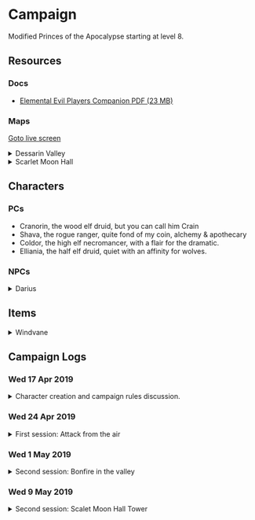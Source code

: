# Campaign 
Modified Princes of the Apocalypse starting at level 8. 

## Resources
### Docs 
* [Elemental Evil Players Companion PDF (23 MB)](https://media.wizards.com/2015/downloads/dnd/EE_PlayersCompanion.pdf)

### Maps 
<a href="./screen.html">Goto live screen<a>
<details>
    <summary>Dessarin Valley</summary>
    <img class="lazy img-map" src="img/Dessarin_Valley-5e_low.jpg" data-src="img/Dessarin_Valley-5e.jpg"/>
</details> 
<details>
    <summary>Scarlet Moon Hall</summary>
    <img class="lazy img-map" src="img/scarlet-moon-hall-dm_low.jpg" data-src="img/scarlet-moon-hall-dm.jpg"/>
</details> 

## Characters 

### PCs 
* Cranorin, the wood elf druid, but you can call him Crain
* Shava, the rogue ranger, quite fond of my coin, alchemy & apothecary
* Coldor, the high elf necromancer, with a flair for the dramatic.
* Elliania, the half elf druid, quiet with an affinity for wolves. 

### NPCs 
<details>
<summary>Darius</summary>

Inkeeper of the Snoring Giant Inn.
Stout dark haired human man, tanned skin, hairy chest & forearms, mutton chops. 
Tells the party about strange happenings in the valley.

</details>

## Items

<details><summary>Windvane</summary>

Weapon (spear), legendary (requires attunement) 

A silver spear, Windvane has dark sapphires on the filigreed surface of its polished head. Held by its shining haft, the weapon feels insubstantial, as if clutching a cool, gently blowing breeze. The spear contains a spark of Yan-C-Bin, the Prince of Evil Air.

You have a +2 bonus to attack and damage you make with this magic weapon, which has the finesse weapon property. When you hit with it, the target takes an extra 1d6 lightning damage.

Air Mastery. You gain the following benefit while you hold Windvane:

* You can speak Auran fluently.
* You have resistance to lightning damage.
* You can cast dominate monster (save DC 17) on an air elemental. Once you have done so, Windvane can’t be used in this way agin until the next dawn.
</details>

## Campaign Logs
### Wed 17 Apr 2019 
<details>
<summary>Character creation and campaign rules discussion.</summary>

#### Character creation
4 Characters at 8th level. Two druids, a wizard and a mutliclass rogue/ranger

#### Rules discussion
* Base game rules
* All spells and abilities from official 5e books are available
* Critical failures might have dire consequences
</details>

### Wed 24 Apr 2019
<details>
<summary> First session: Attack from the air</summary> 

#### 1st of Kythorn 1453 
The characters seek shelter at a local in Westbridge, The Sleeping Giant, after a storm starts to kick up... 

During the storm Aerisi is flying around in the clouds summoning lightning and air elementals to terrorize the town. 

The party takes down Aerisi and the elemental. Shava claims Windvane. (4800 XP)

Shava goes on an expidition to try and obtain some arrows while the rest of the party sleeps. She finds the local workshop,
but is not able to obtain any completed arrows. 

</details> 

### Wed 1 May 2019
<details>
<summary> Second session: Bonfire in the valley</summary> 

#### 2nd of Kythorn 1453 
The party makes their way down The Stone Trail. After a day of travelling they decide to set up camp at the foot of the Sumber Hills 
near River Dessarin. They spot fire raining down from the sky deeper into the Sumber Hills and want to investigate.

Elliania uses divination to surmise the nature of the fire that rained from the sky and receives the answer "Unnatural. Do not trust them"

The party sees smoke further into the Sumber hills as the sun sets. They decide they need to investigate in the morning. 

#### 3rd of Kythorn 1453 
The party breaks camp and decides to head in the direction of the smoke they saw on the previous day. 

On their approach they spot a tower on a hill, in the area where the smoke originated. 
Two party members decide to sneak closer to investigate. When they spot a burned out camp and two fire elementals patrolling the area. 

The party attacks the Fire Elemental Myrmidons patrolling at the foot of the Scarlet Moon Hall. After defeating the elementals,
the party starts to raid the camp as they explore. They find many burnt corpses, some scrolls and a few gold coins.

While exploring the summit of the hill the party encounters a Flame Guardian and two Hell Hounds.

During the fighting the Flame Guardian submits.

</details> 

### Wed 9 May 2019
<details>
<summary> Second session: Scalet Moon Hall Tower</summary> 

#### 3rd of Kythorn 1453 
During the fighting the Flame Guardian submits... and promptly gets skewered by two crossbow bolts. The party takes cover next to the
Scarlet Moon Hall tower. The scaffolding is set alight by a dropped oil lamp. Coldor summons Ice Mephits to douse the 
flames and a battle ensues with the flame cultists residing in the tower.

During the battle an unknown druid escapes at the base of the tower... 

The party loots the druids living quarters for some gold, gems and a scroll, before fighting some giant bats in the attic, 
after a failed attempt at animal diplomacy.

The party opts to take a short rest in the top of the tower.

</details> 